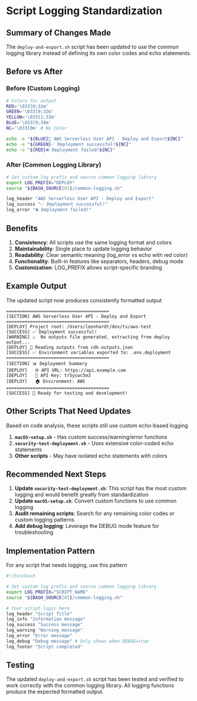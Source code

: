 # Script Logging Standardization

## Summary of Changes Made

The `deploy-and-export.sh` script has been updated to use the common logging library instead of defining its own color codes and echo statements.

## Before vs After

### Before (Custom Logging)
```bash
# Colors for output
RED='\033[0;31m'
GREEN='\033[0;32m'
YELLOW='\033[1;33m'
BLUE='\033[0;34m'
NC='\033[0m' # No Color

echo -e "${BLUE}🚀 AWS Serverless User API - Deploy and Export${NC}"
echo -e "${GREEN}✅ Deployment successful!${NC}"
echo -e "${RED}❌ Deployment failed!${NC}"
```

### After (Common Logging Library)
```bash
# Set custom log prefix and source common logging library
export LOG_PREFIX="DEPLOY"
source "${BASH_SOURCE[0]}/common-logging.sh"

log_header "AWS Serverless User API - Deploy and Export"
log_success "✅ Deployment successful!"
log_error "❌ Deployment failed!"
```

## Benefits

1. **Consistency**: All scripts use the same logging format and colors
2. **Maintainability**: Single place to update logging behavior
3. **Readability**: Clear semantic meaning (log_error vs echo with red color)
4. **Functionality**: Built-in features like separators, headers, debug mode
5. **Customization**: LOG_PREFIX allows script-specific branding

## Example Output

The updated script now produces consistently formatted output
```text
=======================================
[SECTION] AWS Serverless User API - Deploy and Export
=======================================
[DEPLOY] Project root: /Users/leonhardt/dev/ts/aws-test
[SUCCESS] ✅ Deployment successful!
[WARNING] ⚠️  No outputs file generated, extracting from deploy output...
[DEPLOY] 📄 Reading outputs from cdk-outputs.json
[SUCCESS] ✅ Environment variables exported to: .env.deployment
=======================================
[SECTION] 📊 Deployment Summary
[DEPLOY]   🌐 API URL: https://api.example.com
[DEPLOY]   🔑 API Key: tr5ycwc5m3
[DEPLOY]   🏠 Environment: AWS
=======================================
[SUCCESS] 🎉 Ready for testing and development!
```

## Other Scripts That Need Updates

Based on code analysis, these scripts still use custom echo-based logging

1. **`macOS-setup.sh`** - Has custom success/warning/error functions
2. **`security-test-deployment.sh`** - Uses extensive color-coded echo statements
3. **Other scripts** - May have isolated echo statements with colors

## Recommended Next Steps

1. **Update `security-test-deployment.sh`**: This script has the most custom logging and would benefit greatly from standardization
2. **Update `macOS-setup.sh`**: Convert custom functions to use common logging
3. **Audit remaining scripts**: Search for any remaining color codes or custom logging patterns
4. **Add debug logging**: Leverage the DEBUG mode feature for troubleshooting

## Implementation Pattern

For any script that needs logging, use this pattern

```bash
#!/bin/bash

# Set custom log prefix and source common logging library
export LOG_PREFIX="SCRIPT_NAME"
source "${BASH_SOURCE[0]}/common-logging.sh"

# Your script logic here
log_header "Script Title"
log_info "Information message"
log_success "Success message"  
log_warning "Warning message"
log_error "Error message"
log_debug "Debug message" # Only shows when DEBUG=true
log_footer "Script completed"
```

## Testing

The updated `deploy-and-export.sh` script has been tested and verified to work correctly with the common logging library. All logging functions produce the expected formatted output.

